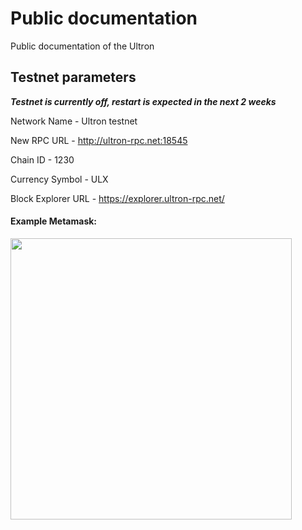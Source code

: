 # Public documentation
Public documentation of the Ultron

## Testnet parameters

***Testnet is currently off, restart is expected in the next 2 weeks***

Network Name - Ultron testnet

New RPC URL - http://ultron-rpc.net:18545

Chain ID - 1230

Currency Symbol - ULX

Block Explorer URL - https://explorer.ultron-rpc.net/


#### Example Metamask:

<img src="https://i.imgur.com/NEFtVNh.jpg" width="450"/>

